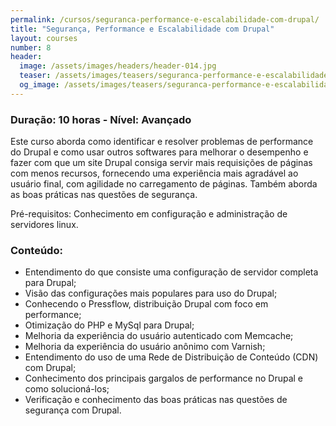 ```yaml
---
permalink: /cursos/seguranca-performance-e-escalabilidade-com-drupal/
title: "Segurança, Performance e Escalabilidade com Drupal"
layout: courses
number: 8
header:
  image: /assets/images/headers/header-014.jpg
  teaser: /assets/images/teasers/seguranca-performance-e-escalabilidade.jpg
  og_image: /assets/images/teasers/seguranca-performance-e-escalabilidade.jpg
---
```


### Duração: 10 horas - Nível: Avançado

Este curso aborda como identificar e resolver problemas de performance do Drupal e como usar outros softwares para melhorar o desempenho e fazer com que um site Drupal consiga servir mais requisições de páginas com menos recursos, fornecendo uma experiência mais agradável ao usuário final, com agilidade no carregamento de páginas. Também aborda as boas práticas nas questões de segurança.

Pré-requisitos: Conhecimento em configuração e administração de servidores linux.

### Conteúdo:

- Entendimento do que consiste uma configuração de servidor completa para Drupal;
- Visão das configurações mais populares para uso do Drupal;
- Conhecendo o Pressflow, distribuição Drupal com foco em performance;
- Otimização do PHP e MySql para Drupal;
- Melhoria da experiência do usuário autenticado com Memcache;
- Melhoria da experiência do usuário anônimo com Varnish;
- Entendimento do uso de uma Rede de Distribuição de Conteúdo (CDN) com Drupal;
- Conhecimento dos principais gargalos de performance no Drupal e como solucioná-los;
- Verificação e conhecimento das boas práticas nas questões de segurança com Drupal.
